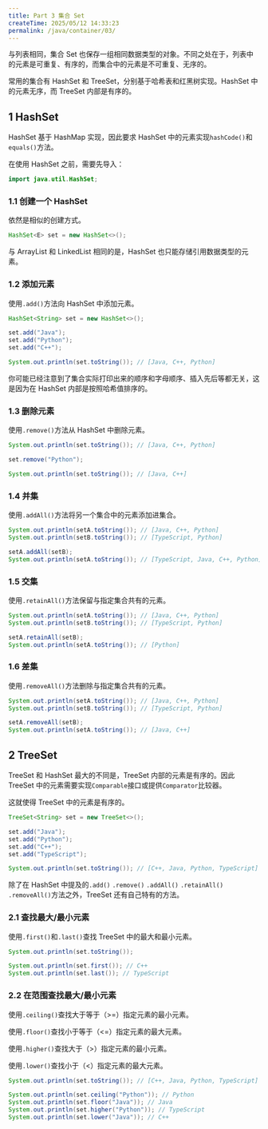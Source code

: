 ```yaml
---
title: Part 3 集合 Set
createTime: 2025/05/12 14:33:23
permalink: /java/container/03/
---
```


与列表相同，集合 Set 也保存一组相同数据类型的对象。不同之处在于，列表中的元素是可重复、有序的，而集合中的元素是不可重复、无序的。

常用的集合有 HashSet 和 TreeSet，分别基于哈希表和红黑树实现。HashSet 中的元素无序，而 TreeSet 内部是有序的。

## 1 HashSet

HashSet 基于 HashMap 实现，因此要求 HashSet 中的元素实现`hashCode()`和`equals()`方法。

在使用 HashSet 之前，需要先导入：

```java
import java.util.HashSet;
```

### 1.1 创建一个 HashSet

依然是相似的创建方式。

```java
HashSet<E> set = new HashSet<>();
```

与 ArrayList 和 LinkedList 相同的是，HashSet 也只能存储引用数据类型的元素。

### 1.2 添加元素

使用`.add()`方法向 HashSet 中添加元素。

```java
HashSet<String> set = new HashSet<>();

set.add("Java");
set.add("Python");
set.add("C++");

System.out.println(set.toString()); // [Java, C++, Python]
```

你可能已经注意到了集合实际打印出来的顺序和字母顺序、插入先后等都无关，这是因为在 HashSet 内部是按照哈希值排序的。

### 1.3 删除元素

使用`.remove()`方法从 HashSet 中删除元素。

```java
System.out.println(set.toString()); // [Java, C++, Python]

set.remove("Python");

System.out.println(set.toString()); // [Java, C++]
```

### 1.4 并集

使用`.addAll()`方法将另一个集合中的元素添加进集合。

```java
System.out.println(setA.toString()); // [Java, C++, Python]
System.out.println(setB.toString()); // [TypeScript, Python]

setA.addAll(setB);
System.out.println(setA.toString()); // [TypeScript, Java, C++, Python]
```

### 1.5 交集

使用`.retainAll()`方法保留与指定集合共有的元素。

```java
System.out.println(setA.toString()); // [Java, C++, Python]
System.out.println(setB.toString()); // [TypeScript, Python]

setA.retainAll(setB);
System.out.println(setA.toString()); // [Python]
```

### 1.6 差集

使用`.removeAll()`方法删除与指定集合共有的元素。

```java
System.out.println(setA.toString()); // [Java, C++, Python]
System.out.println(setB.toString()); // [TypeScript, Python]

setA.removeAll(setB);
System.out.println(setA.toString()); // [Java, C++]
```

## 2 TreeSet

TreeSet 和 HashSet 最大的不同是，TreeSet 内部的元素是有序的。因此 TreeSet 中的元素需要实现`Comparable`接口或提供`Comparator`比较器。

这就使得 TreeSet 中的元素是有序的。

```java
TreeSet<String> set = new TreeSet<>();

set.add("Java");
set.add("Python");
set.add("C++");
set.add("TypeScript");

System.out.println(set.toString()); // [C++, Java, Python, TypeScript]
```

除了在 HashSet 中提及的`.add()` `.remove()` `.addAll()` `.retainAll()` `.removeAll()`方法之外，TreeSet 还有自己特有的方法。

### 2.1 查找最大/最小元素

使用`.first()`和`.last()`查找 TreeSet 中的最大和最小元素。

```java
System.out.println(set.toString());

System.out.println(set.first()); // C++
System.out.println(set.last()); // TypeScript
```

### 2.2 在范围查找最大/最小元素

使用`.ceiling()`查找大于等于（>=）指定元素的最小元素。

使用`.floor()`查找小于等于（<=）指定元素的最大元素。

使用`.higher()`查找大于（>）指定元素的最小元素。

使用`.lower()`查找小于（<）指定元素的最大元素。

```java
System.out.println(set.toString()); // [C++, Java, Python, TypeScript]

System.out.println(set.ceiling("Python")); // Python
System.out.println(set.floor("Java")); // Java
System.out.println(set.higher("Python")); // TypeScript
System.out.println(set.lower("Java")); // C++
```